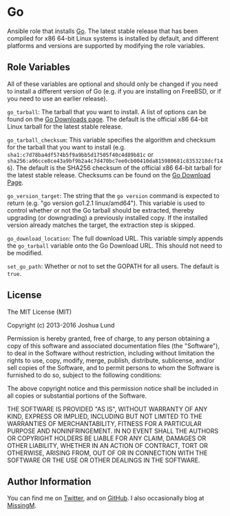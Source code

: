 Go
========

Ansible role that installs [Go](https://golang.org/). The latest stable release that has been compiled for x86 64-bit Linux systems is installed by default, and different platforms and versions are supported by modifying the role variables.

Role Variables
--------------

All of these variables are optional and should only be changed if you need to install a different version of Go (e.g. if you are installing on FreeBSD, or if you need to use an earlier release).

`go_tarball`: The tarball that you want to install. A list of options can be found on the [Go Downloads page](https://golang.org/dl/). The default is the official x86 64-bit Linux tarball for the latest stable release.

`go_tarball_checksum`: This variable specifies the algorithm and checksum for the tarball that you want to install (e.g. `sha1:c7d78ba4df574b5f9a9bb5d17505f40c4d89b81c` or `sha256:a96cce8ce43a9bf9b2a4c7d470bc7ee0cb00410da815980681c8353218dcf146`). The default is the SHA256 checksum of the official x86 64-bit tarball for the latest stable release. Checksums can be found on the [Go Download Page](https://golang.org/dl/).

`go_version_target`: The string that the `go version` command is expected to return (e.g. "go version go1.2.1 linux/amd64"). This variable is used to control whether or not the Go tarball should be extracted, thereby upgrading (or downgrading) a previously installed copy. If the installed version already matches the target, the extraction step is skipped.

`go_download_location`: The full download URL. This variable simply appends the `go_tarball` variable onto the Go Download URL. This should not need to be modified.

`set_go_path`: Whether or not to set the GOPATH for all users. The default is `true`.

License
-------

The MIT License (MIT)

Copyright (c) 2013-2016 Joshua Lund

Permission is hereby granted, free of charge, to any person obtaining a copy of this software and associated documentation files (the "Software"), to deal in the Software without restriction, including without limitation the rights to use, copy, modify, merge, publish, distribute, sublicense, and/or sell copies of the Software, and to permit persons to whom the Software is furnished to do so, subject to the following conditions:

The above copyright notice and this permission notice shall be included in all copies or substantial portions of the Software.

THE SOFTWARE IS PROVIDED "AS IS", WITHOUT WARRANTY OF ANY KIND, EXPRESS OR IMPLIED, INCLUDING BUT NOT LIMITED TO THE WARRANTIES OF MERCHANTABILITY, FITNESS FOR A PARTICULAR PURPOSE AND NONINFRINGEMENT. IN NO EVENT SHALL THE AUTHORS OR COPYRIGHT HOLDERS BE LIABLE FOR ANY CLAIM, DAMAGES OR OTHER LIABILITY, WHETHER IN AN ACTION OF CONTRACT, TORT OR OTHERWISE, ARISING FROM, OUT OF OR IN CONNECTION WITH THE SOFTWARE OR THE USE OR OTHER DEALINGS IN THE SOFTWARE.

Author Information
------------------

You can find me on [Twitter](https://twitter.com/joshualund), and on [GitHub](https://github.com/jlund/). I also occasionally blog at [MissingM](https://missingm.co).
